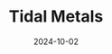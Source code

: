 ---  
layout: startup_page  
title: "Tidal Metals"  
id: "tidalmetals.com"  
permalink: "/tidalmetalstidalmetals.com10022024/"  
website: "https://www.tidalmetals.com"  
funding_round: "Seed"  
funding_amount: "$8.5M"  
investors: "DCVC"  
about: "Tidal Metals is a deep-tech company developing innovative solutions for producing magnesium from seawater and brines. Their patented technology eliminates waste and carbon emissions, creating an economically competitive and sustainable supply of magnesium crucial for various industries. This process utilizes seawater and electricity as the only inputs, resulting in a fully decarbonized and virtually unlimited supply of magnesium."  
markets: "Materials Science, Green Technology, Mining, Renewable Energy, Water"  
hq: "Princeton, New Jersey, United States"  
founded_year: "2016"  
linkedin: "https://www.linkedin.com/company/greenblu/"  
twitter: "https://twitter.com/greenbluco?lang=en"  
instagram: ""  
facebook: ""  
crunchbase: "https://www.crunchbase.com/organization/greenblu"  
pitchbook: "https://pitchbook.com/profiles/company/168444-73"  

date_display: "02-Oct-2024"  
date: "2024-10-02"

# SEO Optimization  
meta_title: "Tidal Metals - Seed Funding ($8.5M)"  
meta_description: "Tidal Metals, Tidal Metals is a deep-tech company developing innovative solutions for producing magnesium from seawater and brines. Their patented technology elimin..."  
meta_keywords: "Tidal Metals, Materials Science, Green Technology, Mining, Renewable Energy, Water, Seed funding"  
canonical_url: "https://startup.projectstartups.com/tidalmetalstidalmetals.com10022024/"  
---